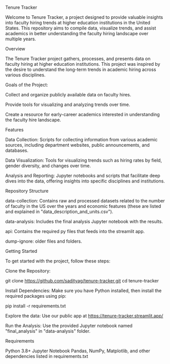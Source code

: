 Tenure Tracker

Welcome to Tenure Tracker, a project designed to provide valuable insights into faculty hiring trends at higher education institutions in the United States. This repository aims to compile data, visualize trends, and assist academics in better understanding the faculty hiring landscape over multiple years.

Overview

The Tenure Tracker project gathers, processes, and presents data on faculty hiring at higher education institutions. This project was inspired by the desire to understand the long-term trends in academic hiring across various disciplines.

Goals of the Project:

Collect and organize publicly available data on faculty hires.

Provide tools for visualizing and analyzing trends over time.

Create a resource for early-career academics interested in understanding the faculty hire landscape.

Features

Data Collection: Scripts for collecting information from various academic sources, including department websites, public announcements, and databases.

Data Visualization: Tools for visualizing trends such as hiring rates by field, gender diversity, and changes over time.

Analysis and Reporting: Jupyter notebooks and scripts that facilitate deep dives into the data, offering insights into specific disciplines and institutions.

Repository Structure

data-collection: Contains raw and processed datasets related to the number of faculty in the US over the years and economic features (these are listed and explained in "data_description_and_units.csv").

data-analysis: Includes the final analysis Jupyter notebook with the results. 

api: Contains the required py files that feeds into the streamlit app.

dump-ignore: older files and folders. 


Getting Started

To get started with the project, follow these steps:

Clone the Repository:

git clone https://github.com/sadityag/tenure-tracker.git
cd tenure-tracker

Install Dependencies:
Make sure you have Python installed, then install the required packages using pip:

pip install -r requirements.txt


Explore the data: Use our public app at https://tenure-tracker.streamlit.app/


Run the Analysis: Use the provided Jupyter notebook named "final_analysis" in "data-analysis" folder.


Requirements

Python 3.8+
Jupyter Notebook
Pandas, NumPy, Matplotlib, and other dependencies listed in requirements.txt
